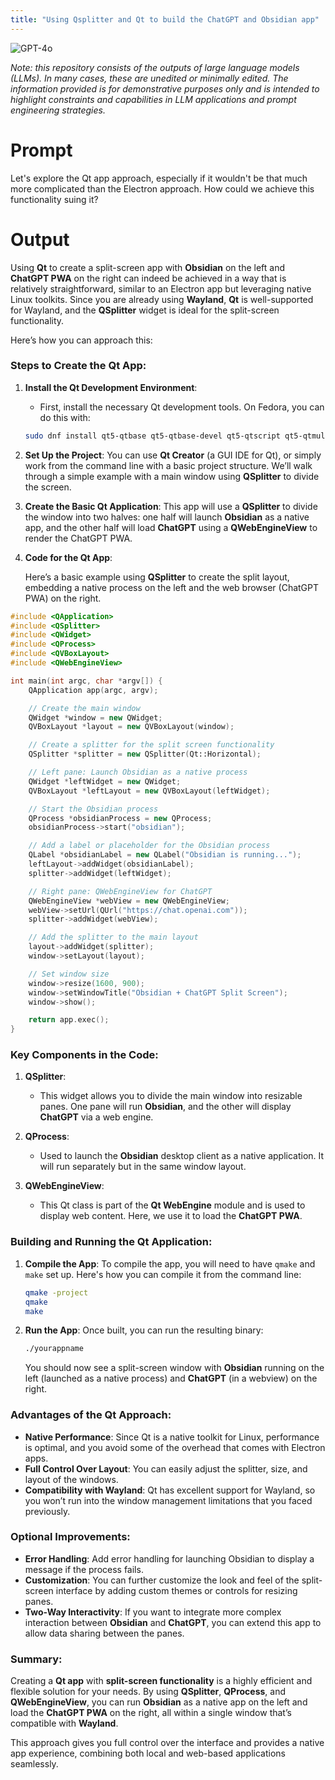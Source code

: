 ```yaml
---
title: "Using Qsplitter and Qt to build the ChatGPT and Obsidian app"
---
```

![GPT-4o](https://img.shields.io/badge/GPT--4o-3333FF?style=for-the-badge&logo=openai&logoColor=white)



*Note: this repository consists of the outputs of large language models (LLMs). In many cases, these are unedited or minimally edited. The information provided is for demonstrative purposes only and is intended to highlight constraints and capabilities in LLM applications and prompt engineering strategies.*


# Prompt

Let's explore the Qt app approach, especially if it wouldn't be that much more complicated than the Electron approach. How could we achieve this functionality suing it?

# Output

Using **Qt** to create a split-screen app with **Obsidian** on the left and **ChatGPT PWA** on the right can indeed be achieved in a way that is relatively straightforward, similar to an Electron app but leveraging native Linux toolkits. Since you are already using **Wayland**, **Qt** is well-supported for Wayland, and the **QSplitter** widget is ideal for the split-screen functionality.

Here’s how you can approach this:

### Steps to Create the Qt App:

1. **Install the Qt Development Environment**:
   - First, install the necessary Qt development tools. On Fedora, you can do this with:
   ```bash
   sudo dnf install qt5-qtbase qt5-qtbase-devel qt5-qtscript qt5-qtmultimedia qt5-qtsvg qt5-qtwebengine-devel
   ```

2. **Set Up the Project**:
   You can use **Qt Creator** (a GUI IDE for Qt), or simply work from the command line with a basic project structure. We’ll walk through a simple example with a main window using **QSplitter** to divide the screen.

3. **Create the Basic Qt Application**:
   This app will use a **QSplitter** to divide the window into two halves: one half will launch **Obsidian** as a native app, and the other half will load **ChatGPT** using a **QWebEngineView** to render the ChatGPT PWA.

4. **Code for the Qt App**:

   Here’s a basic example using **QSplitter** to create the split layout, embedding a native process on the left and the web browser (ChatGPT PWA) on the right.

```cpp
#include <QApplication>
#include <QSplitter>
#include <QWidget>
#include <QProcess>
#include <QVBoxLayout>
#include <QWebEngineView>

int main(int argc, char *argv[]) {
    QApplication app(argc, argv);

    // Create the main window
    QWidget *window = new QWidget;
    QVBoxLayout *layout = new QVBoxLayout(window);

    // Create a splitter for the split screen functionality
    QSplitter *splitter = new QSplitter(Qt::Horizontal);

    // Left pane: Launch Obsidian as a native process
    QWidget *leftWidget = new QWidget;
    QVBoxLayout *leftLayout = new QVBoxLayout(leftWidget);

    // Start the Obsidian process
    QProcess *obsidianProcess = new QProcess;
    obsidianProcess->start("obsidian");

    // Add a label or placeholder for the Obsidian process
    QLabel *obsidianLabel = new QLabel("Obsidian is running...");
    leftLayout->addWidget(obsidianLabel);
    splitter->addWidget(leftWidget);

    // Right pane: QWebEngineView for ChatGPT
    QWebEngineView *webView = new QWebEngineView;
    webView->setUrl(QUrl("https://chat.openai.com"));
    splitter->addWidget(webView);

    // Add the splitter to the main layout
    layout->addWidget(splitter);
    window->setLayout(layout);

    // Set window size
    window->resize(1600, 900);
    window->setWindowTitle("Obsidian + ChatGPT Split Screen");
    window->show();

    return app.exec();
}
```

### Key Components in the Code:

1. **QSplitter**: 
   - This widget allows you to divide the main window into resizable panes. One pane will run **Obsidian**, and the other will display **ChatGPT** via a web engine.

2. **QProcess**:
   - Used to launch the **Obsidian** desktop client as a native application. It will run separately but in the same window layout.

3. **QWebEngineView**:
   - This Qt class is part of the **Qt WebEngine** module and is used to display web content. Here, we use it to load the **ChatGPT PWA**.

### Building and Running the Qt Application:

1. **Compile the App**:
   To compile the app, you will need to have `qmake` and `make` set up. Here's how you can compile it from the command line:
   ```bash
   qmake -project
   qmake
   make
   ```

2. **Run the App**:
   Once built, you can run the resulting binary:
   ```bash
   ./yourappname
   ```

   You should now see a split-screen window with **Obsidian** running on the left (launched as a native process) and **ChatGPT** (in a webview) on the right.

### Advantages of the Qt Approach:

- **Native Performance**: Since Qt is a native toolkit for Linux, performance is optimal, and you avoid some of the overhead that comes with Electron apps.
- **Full Control Over Layout**: You can easily adjust the splitter, size, and layout of the windows.
- **Compatibility with Wayland**: Qt has excellent support for Wayland, so you won’t run into the window management limitations that you faced previously.

### Optional Improvements:
- **Error Handling**: Add error handling for launching Obsidian to display a message if the process fails.
- **Customization**: You can further customize the look and feel of the split-screen interface by adding custom themes or controls for resizing panes.
- **Two-Way Interactivity**: If you want to integrate more complex interaction between **Obsidian** and **ChatGPT**, you can extend this app to allow data sharing between the panes.

### Summary:
Creating a **Qt app** with **split-screen functionality** is a highly efficient and flexible solution for your needs. By using **QSplitter**, **QProcess**, and **QWebEngineView**, you can run **Obsidian** as a native app on the left and load the **ChatGPT PWA** on the right, all within a single window that’s compatible with **Wayland**.

This approach gives you full control over the interface and provides a native app experience, combining both local and web-based applications seamlessly.